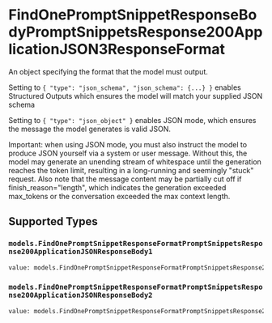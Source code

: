 # FindOnePromptSnippetResponseBodyPromptSnippetsResponse200ApplicationJSON3ResponseFormat

An object specifying the format that the model must output. 

 Setting to `{ "type": "json_schema", "json_schema": {...} }` enables Structured Outputs which ensures the model will match your supplied JSON schema 

 Setting to `{ "type": "json_object" }` enables JSON mode, which ensures the message the model generates is valid JSON.

Important: when using JSON mode, you must also instruct the model to produce JSON yourself via a system or user message. Without this, the model may generate an unending stream of whitespace until the generation reaches the token limit, resulting in a long-running and seemingly "stuck" request. Also note that the message content may be partially cut off if finish_reason="length", which indicates the generation exceeded max_tokens or the conversation exceeded the max context length.


## Supported Types

### `models.FindOnePromptSnippetResponseFormatPromptSnippetsResponse200ApplicationJSONResponseBody1`

```python
value: models.FindOnePromptSnippetResponseFormatPromptSnippetsResponse200ApplicationJSONResponseBody1 = /* values here */
```

### `models.FindOnePromptSnippetResponseFormatPromptSnippetsResponse200ApplicationJSONResponseBody2`

```python
value: models.FindOnePromptSnippetResponseFormatPromptSnippetsResponse200ApplicationJSONResponseBody2 = /* values here */
```

